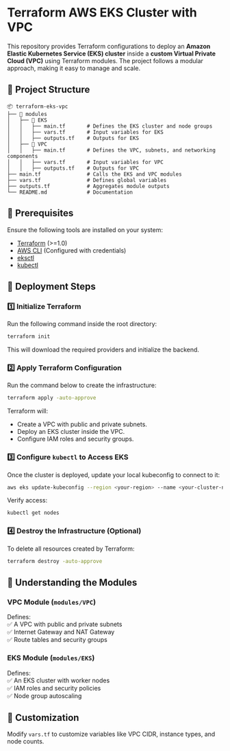# Terraform AWS EKS Cluster with VPC  

This repository provides Terraform configurations to deploy an **Amazon Elastic Kubernetes Service (EKS) cluster** inside a **custom Virtual Private Cloud (VPC)** using Terraform modules. The project follows a modular approach, making it easy to manage and scale.  

## 📁 Project Structure  

```
📦 terraform-eks-vpc
├── 📂 modules
│   ├── 📂 EKS
│   │   ├── main.tf       # Defines the EKS cluster and node groups
│   │   ├── vars.tf       # Input variables for EKS
│   │   ├── outputs.tf    # Outputs for EKS
│   ├── 📂 VPC
│   │   ├── main.tf       # Defines the VPC, subnets, and networking components
│   │   ├── vars.tf       # Input variables for VPC
│   │   ├── outputs.tf    # Outputs for VPC
├── main.tf               # Calls the EKS and VPC modules
├── vars.tf               # Defines global variables
├── outputs.tf            # Aggregates module outputs
└── README.md             # Documentation
```

## 📌 Prerequisites  

Ensure the following tools are installed on your system:  

- [Terraform](https://developer.hashicorp.com/terraform/downloads) (>=1.0)  
- [AWS CLI](https://docs.aws.amazon.com/cli/latest/userguide/install-cliv2.html) (Configured with credentials)  
- [eksctl](https://eksctl.io/introduction/#installation)  
- [kubectl](https://kubernetes.io/docs/tasks/tools/install-kubectl/)  

## 🚀 Deployment Steps  

### **1️⃣ Initialize Terraform**  
Run the following command inside the root directory:  
```sh
terraform init  
```  
This will download the required providers and initialize the backend.  

### **2️⃣ Apply Terraform Configuration**  
Run the command below to create the infrastructure:  
```sh
terraform apply -auto-approve  
```  
Terraform will:  
- Create a VPC with public and private subnets.  
- Deploy an EKS cluster inside the VPC.  
- Configure IAM roles and security groups.  

### **3️⃣ Configure `kubectl` to Access EKS**  
Once the cluster is deployed, update your local kubeconfig to connect to it:  
```sh
aws eks update-kubeconfig --region <your-region> --name <your-cluster-name>
```  
Verify access:  
```sh
kubectl get nodes
```  

### **4️⃣ Destroy the Infrastructure (Optional)**  
To delete all resources created by Terraform:  
```sh
terraform destroy -auto-approve  
```  

## 🎯 Understanding the Modules  

### **VPC Module (`modules/VPC`)**  
Defines:  
✅ A VPC with public and private subnets  
✅ Internet Gateway and NAT Gateway  
✅ Route tables and security groups  

### **EKS Module (`modules/EKS`)**  
Defines:  
✅ An EKS cluster with worker nodes  
✅ IAM roles and security policies  
✅ Node group autoscaling  

## 📌 Customization  

Modify `vars.tf` to customize variables like VPC CIDR, instance types, and node counts.  
